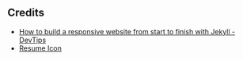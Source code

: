 ## Credits

- [How to build a responsive website from start to finish with Jekyll - DevTips][1]
- [Resume Icon][3]

[1]: https://www.youtube.com/playlist?list=PLqGj3iMvMa4KQZUkRjfwMmTq_f1fbxerI
[3]: https://dribbble.com/shots/10147361-CV-Resume-icon